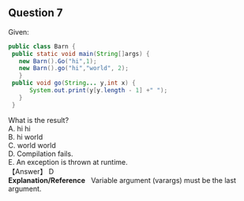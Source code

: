 ## Question 7
Given:
```java
public class Barn {
 public static void main(String[]args) {
   new Barn().Go("hi",1);
   new Barn().go("hi","world", 2);
   }
 public void go(String... y,int x) {
      System.out.print(y[y.length - 1] +" ");
   }
 }
 ```
 What is the result?  
 A. hi hi  
 B. hi world  
 C. world world  
 D. Compilation fails.  
 E. An exception is thrown at runtime.  
【Answer】 D  
**Explanation/Reference**  
Variable argument (varargs) must be the last argument.  

